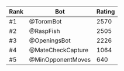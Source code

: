 Rank|Bot|Rating
---|---|---
#1|@ToromBot|2570
#2|@RaspFish|2505
#3|@OpeningsBot|2226
#4|@MateCheckCapture|1064
#5|@MinOpponentMoves|640

